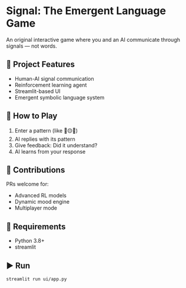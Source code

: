 # Signal: The Emergent Language Game

An original interactive game where you and an AI communicate through signals — not words.

## 🚀 Project Features
- Human-AI signal communication
- Reinforcement learning agent
- Streamlit-based UI
- Emergent symbolic language system

## 🧠 How to Play
1. Enter a pattern (like 🔴🟡🔴)
2. AI replies with its pattern
3. Give feedback: Did it understand?
4. AI learns from your response

## 🤝 Contributions
PRs welcome for:
- Advanced RL models
- Dynamic mood engine
- Multiplayer mode

## 🧰 Requirements
- Python 3.8+
- streamlit

## ▶️ Run
```bash
streamlit run ui/app.py
```